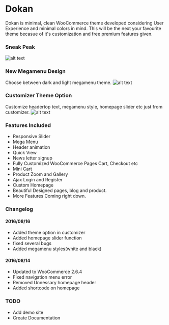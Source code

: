 # Dokan
Dokan is minimal, clean WooCommerce theme developed considering User Experience and minimal colors in mind. This will be the next your favourite theme becasue of it's customization and free premium features given.


### Sneak Peak
![alt text](http://www.sanjeevshrestha.me/themes/meditationmusic/wp-content/uploads/2016/08/sneakpeak.png "Preview")

### New Megamenu Design
Choose between dark and light megamenu theme.
![alt text](http://www.sanjeevshrestha.me/themes/meditationmusic/wp-content/uploads/2016/08/menu.png "Preview")

### Customizer Theme Option
Customize headertop text, megamenu style, homepage slider etc just from customizer.
![alt text](http://www.sanjeevshrestha.me/themes/meditationmusic/wp-content/uploads/2016/08/options.png "Preview")

### Features Included
* Responsive Slider
* Mega Menu
* Header animation
* Quick View
* News letter signup
* Fully Customized WooCommerce Pages Cart, Checkout etc
* Mini Cart
* Product Zoom and Gallery
* Ajax Login and Register
* Custom Homepage
* Beautiful Designed pages, blog and product.
* More Features Coming right down.

### Changelog
#### 2016/08/16
* Added theme option in customizer
* Added homepage slider function
* fixed several bugs 
* Added megamenu styles(white and black)

#### 2016/08/14
* Updated to WooCommerce 2.6.4
* Fixed navigation menu error
* Removed Unnessary homepage header 
* Added shortcode on homepage


### TODO
* Add demo site
* Create Documentation

